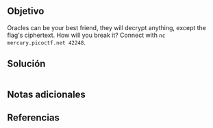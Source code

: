 ## Objetivo
Oracles can be your best friend, they will decrypt anything, except the flag's ciphertext. How will you break it? Connect with `nc mercury.picoctf.net 42248`.
## Solución
```

```
## Notas adicionales

## Referencias
